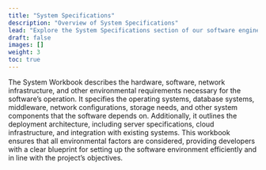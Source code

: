 ```yaml
---
title: "System Specifications"
description: "Overview of System Specifications"
lead: "Explore the System Specifications section of our software engineering resources."
draft: false
images: []
weight: 3
toc: true
---
```

The System Workbook describes the hardware, software, network infrastructure, and other environmental requirements necessary for the software’s operation. It specifies the operating systems, database systems, middleware, network configurations, storage needs, and other system components that the software depends on. Additionally, it outlines the deployment architecture, including server specifications, cloud infrastructure, and integration with existing systems. This workbook ensures that all environmental factors are considered, providing developers with a clear blueprint for setting up the software environment efficiently and in line with the project’s objectives.
